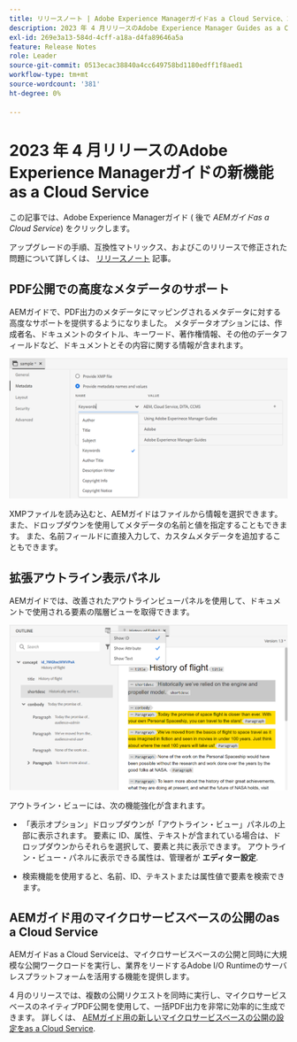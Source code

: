 ```yaml
---
title: リリースノート | Adobe Experience Managerガイドas a Cloud Service、2023 年 4 月リリース
description: 2023 年 4 月リリースのAdobe Experience Manager Guides as a Cloud Service
exl-id: 269e3a13-584d-4cff-a18a-d4fa89646a5a
feature: Release Notes
role: Leader
source-git-commit: 0513ecac38840a4cc649758bd1180edff1f8aed1
workflow-type: tm+mt
source-wordcount: '381'
ht-degree: 0%

---
```


# 2023 年 4 月リリースのAdobe Experience Managerガイドの新機能as a Cloud Service

この記事では、Adobe Experience Managerガイド ( 後で *AEMガイドas a Cloud Service*) をクリックします。

アップグレードの手順、互換性マトリックス、およびこのリリースで修正された問題について詳しくは、 [リリースノート](release-notes-2023.4.0.md) 記事。

## PDF公開での高度なメタデータのサポート

AEMガイドで、PDF出力のメタデータにマッピングされるメタデータに対する高度なサポートを提供するようになりました。 メタデータオプションには、作成者名、ドキュメントのタイトル、キーワード、著作権情報、その他のデータフィールドなど、ドキュメントとその内容に関する情報が含まれます。

<img src="assets/pdf-metadata.png" alt=" ネイティブ pdf メタデータ">

XMPファイルを読み込むと、AEMガイドはファイルから情報を選択できます。 また、ドロップダウンを使用してメタデータの名前と値を指定することもできます。 また、名前フィールドに直接入力して、カスタムメタデータを追加することもできます。


## 拡張アウトライン表示パネル

AEMガイドでは、改善されたアウトラインビューパネルを使用して、ドキュメントで使用される要素の階層ビューを取得できます。

<img src="assets/select-element-content-outline-view_cs.png" alt=" ネイティブ pdf メタデータ">

アウトライン・ビューには、次の機能強化が含まれます。

* 「表示オプション」ドロップダウンが「アウトライン・ビュー」パネルの上部に表示されます。 要素に ID、属性、テキストが含まれている場合は、ドロップダウンからそれらを選択して、要素と共に表示できます。 アウトライン・ビュー・パネルに表示できる属性は、管理者が **エディター設定**.

* 検索機能を使用すると、名前、ID、テキストまたは属性値で要素を検索できます。


## AEMガイド用のマイクロサービスベースの公開のas a Cloud Service

AEMガイドas a Cloud Serviceは、マイクロサービスベースの公開と同時に大規模な公開ワークロードを実行し、業界をリードするAdobe I/O Runtimeのサーバレスプラットフォームを活用する機能を提供します。

4 月のリリースでは、複数の公開リクエストを同時に実行し、マイクロサービスベースのネイティブPDF公開を使用して、一括PDF出力を非常に効率的に生成できます。
詳しくは、 [AEMガイド用の新しいマイクロサービスベースの公開の設定をas a Cloud Service](../knowledge-base/publishing/configure-microservices.md).
